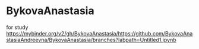 # BykovaAnastasia
for study
https://mybinder.org/v2/gh/BykovaAnastasia/https://github.com/BykovaAnastasiaAndreevna/BykovaAnastasia/branches?labpath=Untitled1.ipynb
